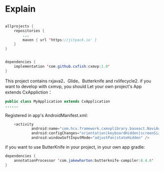 Explain
=======


```Java

allprojects {
	repositories {
		...
		maven { url 'https://jitpack.io' }
	}
}


dependencies {
    implementation 'com.github.cxfish:cxmvp:1.0'
}
```


This project contains rxjava2、Glide、Butterknife and rxlifecycle2.
if you want to develop with cxmvp, you should Let your own project's App extends CxAppliction：


```Java
public class MyApplication extends CxApplication
......
```

Registered in app's AndroidManifest.xml:

```Java
	<activity
            android:name="com.hcx.framework.cxmvplibrary.baseact.NaviActivity"
            android:configChanges="orientation|keyboardHidden|screenSize"
            android:windowSoftInputMode="adjustPan|stateHidden" />
```


if you want to use ButterKnife in your project, in your own app gradle:

```Java
dependencies {
    annotationProcessor 'com.jakewharton:butterknife-compiler:8.4.0'
}
```
